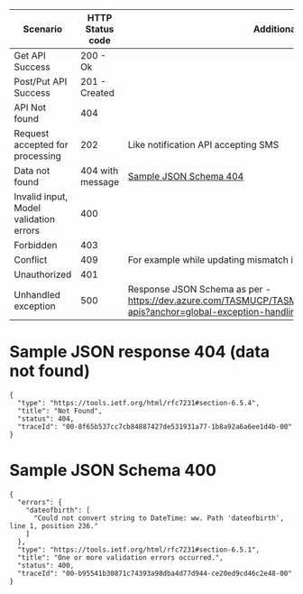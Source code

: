 
|Scenario | HTTP Status code  | Additional Comments
|--|--|--|
| Get API Success | 200 - Ok |
| Post/Put API Success | 201 - Created  |
| API Not found | 404  |
| Request accepted for processing | 202 | Like notification API accepting SMS
| Data not found | 404 with message | [Sample JSON Schema 404](https://dev.azure.com/TASMUCP/TASMU%20Central%20Platform/_wiki/wikis/TASMU-Central-Platform.wiki/90/HTTP-Response-Codes?anchor=sample-json-schema-404)
| Invalid input, Model validation errors | 400  |
| Forbidden | 403  |
| Conflict | 409  | For example while updating mismatch in state of data sent and the one in server.
| Unauthorized | 401  |
| Unhandled exception | 500  | Response JSON Schema as per - https://dev.azure.com/TASMUCP/TASMU%20Central%20Platform/_git/platform-apis?anchor=global-exception-handling



# Sample JSON response 404 (data not found)

```
{
  "type": "https://tools.ietf.org/html/rfc7231#section-6.5.4",
  "title": "Not Found",
  "status": 404,
  "traceId": "00-8f65b537cc7cb84887427de531931a77-1b8a92a6a6ee1d4b-00"
}
```

# Sample JSON Schema 400

```
{
  "errors": {
    "dateofbirth": [
      "Could not convert string to DateTime: ww. Path 'dateofbirth', line 1, position 236."
    ]
  },
  "type": "https://tools.ietf.org/html/rfc7231#section-6.5.1",
  "title": "One or more validation errors occurred.",
  "status": 400,
  "traceId": "00-b95541b30871c74393a98dba4d77d944-ce20ed9cd46c2e48-00"
}
```